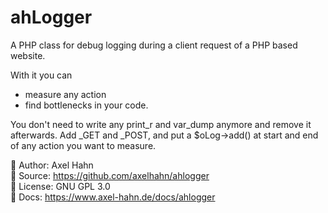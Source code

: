 # ahLogger

A PHP class for debug logging during a client request of a PHP based website.

With it you can

- measure any action 
- find bottlenecks in your code.

You don't need to write any print_r and var_dump anymore and remove it
afterwards. Add _GET and _POST, and put a $oLog->add() at start and end
of any action you want to measure.

👤 Author: Axel Hahn \
📄 Source: https://github.com/axelhahn/ahlogger \
📜 License: GNU GPL 3.0 \
📗 Docs: <https://www.axel-hahn.de/docs/ahlogger>

